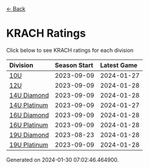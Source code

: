 [<- Back](../readme.md)
# KRACH Ratings
Click below to see KRACH ratings for each division

| Division | Season Start | Latest Game |
| :-- | :-- | :-- |
| [10U](10U-ratings.md) | 2023-09-09 | 2024-01-27 |
| [12U](12U-ratings.md) | 2023-09-09 | 2024-01-28 |
| [14U Diamond](14U-Diamond-ratings.md) | 2023-09-09 | 2024-01-28 |
| [14U Platinum](14U-Platinum-ratings.md) | 2023-09-09 | 2024-01-27 |
| [16U Diamond](16U-Diamond-ratings.md) | 2023-09-09 | 2024-01-28 |
| [16U Platinum](16U-Platinum-ratings.md) | 2023-09-09 | 2024-01-28 |
| [19U Diamond](19U-Diamond-ratings.md) | 2023-08-23 | 2024-01-28 |
| [19U Platinum](19U-Platinum-ratings.md) | 2023-09-09 | 2024-01-28 |

Generated on 2024-01-30 07:02:46.464900.
